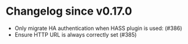 # Changelog since v0.17.0
- Only migrate HA authentication when HASS plugin is used: (#386) 
- Ensure HTTP URL is always correctly set (#385) 
